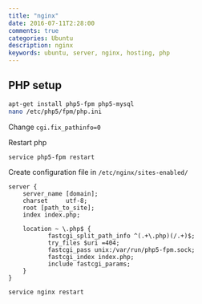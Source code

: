 ```yaml
---
title: "nginx"
date: 2016-07-11T2:28:00
comments: true
categories: Ubuntu
description: nginx
keywords: ubuntu, server, nginx, hosting, php
---
```

## PHP setup

```bash
apt-get install php5-fpm php5-mysql
nano /etc/php5/fpm/php.ini
```

Change `cgi.fix_pathinfo=0`

Restart php

```bash
service php5-fpm restart
```

Create configuration file in ```/etc/nginx/sites-enabled/```

```
server {
    server_name [domain];
    charset     utf-8;
    root [path_to_site];
    index index.php;

    location ~ \.php$ {
           fastcgi_split_path_info ^(.+\.php)(/.+)$;
           try_files $uri =404;
           fastcgi_pass unix:/var/run/php5-fpm.sock;
           fastcgi_index index.php;
           include fastcgi_params;
    }
}
```

```bash
service nginx restart
```
